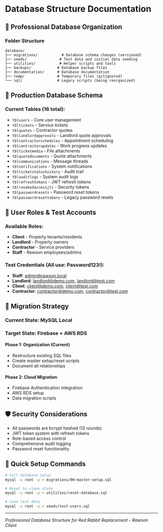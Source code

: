 # Database Structure Documentation

## 📁 Professional Database Organization

### Folder Structure
```
database/
├── migrations/           # Database schema changes (versioned)
├── seeds/               # Test data and initial data seeding
├── utilities/           # Helper scripts and tools
├── backups/            # Database backup files
├── documentation/      # Database documentation
├── temp/               # Temporary files (gitignored)
└── sql/                # Legacy scripts (being reorganized)
```

## 🎯 Production Database Schema

### Current Tables (16 total):
- `tblusers` - Core user management
- `tbltickets` - Service tickets
- `tblquotes` - Contractor quotes  
- `tbllandlordapprovals` - Landlord quote approvals
- `tblcontractorschedules` - Appointment scheduling
- `tblcontractorupdates` - Work progress updates
- `tblticketmedia` - File attachments
- `tblquotedocuments` - Quote attachments
- `tblcommunications` - Message threads
- `tblnotifications` - System notifications
- `tblticketstatushistory` - Audit trail
- `tblauditlogs` - System audit logs
- `tblrefreshtokens` - JWT refresh tokens
- `tblrevokedaccessjti` - Security tokens
- `tblpasswordresets` - Password reset tokens  
- `tblpasswordresettokens` - Legacy password resets

## 👥 User Roles & Test Accounts

### Available Roles:
- **Client** - Property tenants/residents
- **Landlord** - Property owners  
- **Contractor** - Service providers
- **Staff** - Rawson employees/admins

### Test Credentials (All use: Password123!):
- **Staff**: admin@rawson.local
- **Landlord**: landlord@demo.com, landlord@test.com
- **Client**: client@demo.com, client@test.com  
- **Contractor**: contractor@demo.com, contractor@test.com

## 🔄 Migration Strategy

### Current State: MySQL Local
### Target State: Firebase + AWS RDS

#### Phase 1: Organization (Current)
- Restructure existing SQL files
- Create master setup/reset scripts
- Document all relationships

#### Phase 2: Cloud Migration  
- Firebase Authentication integration
- AWS RDS setup
- Data migration scripts

## 🛡️ Security Considerations

- All passwords are bcrypt hashed (12 rounds)
- JWT token system with refresh tokens
- Role-based access control
- Comprehensive audit logging
- Password reset functionality

## 🚀 Quick Setup Commands

```bash
# Full database setup
mysql -u root -p < migrations/00-master-setup.sql

# Reset to clean state  
mysql -u root -p < utilities/reset-database.sql

# Load test data
mysql -u root -p < seeds/test-users.sql
```

---
*Professional Database Structure for Red Rabbit Replacement - Rawson Client*
